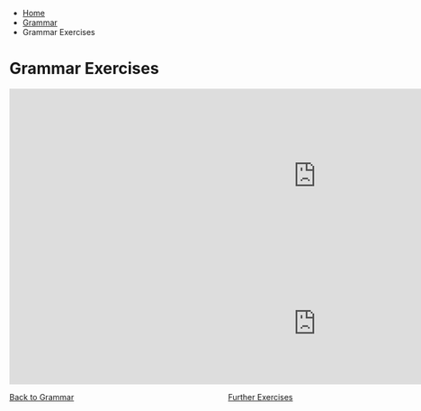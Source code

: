<ul class="breadcrumb">
  <li><a href="index.html">Home</a></li>
  <li><a href="page4.html">Grammar</a></li>
  <li>Grammar Exercises </li>
</ul>
<h1>Grammar Exercises</h1>


<iframe src="https://h5p.org/h5p/embed/168707" width="1090" height="309" frameborder="0" allowfullscreen="allowfullscreen"></iframe><script src="https://h5p.org/sites/all/modules/h5p/library/js/h5p-resizer.js" charset="UTF-8"></script>

<iframe src="https://h5p.org/h5p/embed/168708" width="1090" height="216" frameborder="0" allowfullscreen="allowfullscreen"></iframe><script src="https://h5p.org/sites/all/modules/h5p/library/js/h5p-resizer.js" charset="UTF-8"></script>



<p>
  <a style="float:left;" href="page4.html">Back to Grammar</a>
  <a style="float:right;" href="page6.html">Further Exercises</a>
</p>
<div style="clear:both;"></div>
